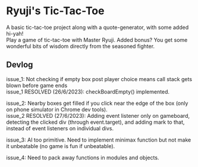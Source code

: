 # Ryuji's Tic-Tac-Toe   

A basic tic-tac-toe project along with a quote-generator, with some added hi-yah!   
Play a game of tic-tac-toe with Master Ryuji. Added bonus? You get some wonderful bits of wisdom directly from the seasoned fighter.


## Devlog   

issue_1: Not checking if empty box post player choice means call stack gets blown before game ends   
issue_1 RESOLVED (26/6/2023): checkBoardEmpty() implemented.   

issue_2: Nearby boxes get filled if you click near the edge of the box (only on phone simulator in Chrome dev tools).   
issue_2 RESOLVED (27/6/2023): Adding event listener only on gameboard, detecting the clicked div (through event.target), and adding mark to that, instead of event listeners on individual divs.   
   
issue_3: AI too primitive. Need to implement minimax function but not make it unbeatable (no game is fun if unbeatable).   

issue_4: Need to pack away functions in modules and objects.
